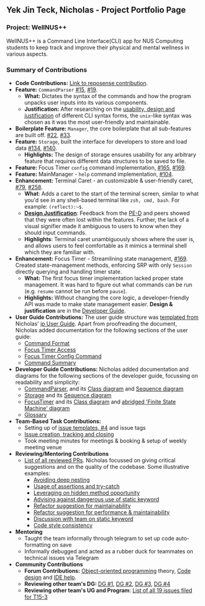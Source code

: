 ## Yek Jin Teck, Nicholas - Project Portfolio Page

### Project: WellNUS++
WellNUS++ is a Command Line Interface(CLI) app for NUS Computing students to keep track and improve their physical and
mental wellness in various aspects.  

### Summary of Contributions
- **Code Contributions:** [Link to reposense contribution](https://nus-cs2113-ay2223s2.github.io/tp-dashboard/?search=&sort=groupTitle&sortWithin=title&timeframe=commit&mergegroup=&groupSelect=groupByRepos&breakdown=true&checkedFileTypes=docs~functional-code~test-code~other&since=2023-02-17&tabOpen=true&tabType=authorship&tabAuthor=nichyjt&tabRepo=AY2223S2-CS2113-T12-4%2Ftp%5Bmaster%5D&authorshipIsMergeGroup=false&authorshipFileTypes=docs~functional-code~test-code&authorshipIsBinaryFileTypeChecked=false&authorshipIsIgnoredFilesChecked=false).  
- **Feature:** `CommandParser`
  [#15](https://github.com/AY2223S2-CS2113-T12-4/tp/issues/15), 
  [#19](https://github.com/AY2223S2-CS2113-T12-4/tp/pull/19).   
  - **What:** Dictates the syntax of the commands 
  and how the program unpacks user inputs into its various components.  
  - **Justification:** After researching on the 
  [usability, design and justification](https://ay2223s2-cs2113-t12-4.github.io/tp/DeveloperGuide.html#design-considerations-1)
  of different CLI syntax forms, the `unix`-like syntax was chosen as it was the most user-friendly and maintainable. 
- **Boilerplate Feature:** `Manager`, the core boilerplate that
  all sub-features are built off.
  [#22](https://github.com/AY2223S2-CS2113-T12-4/tp/issues/22),
  [ #33](https://github.com/AY2223S2-CS2113-T12-4/tp/pull/33).  
- **Feature:** `Storage`, built the interface for developers to store and load data
  [#134](https://github.com/AY2223S2-CS2113-T12-4/tp/issues/134),
  [#140](https://github.com/AY2223S2-CS2113-T12-4/tp/pull/140).  
  - **Highlights:** The design of storage ensures usability for any arbitrary feature
  that requires different data structures to be saved to file.
- **Feature:** Focus Timer `config` command implementation,
  [#165](https://github.com/AY2223S2-CS2113-T12-4/tp/issues/165),
  [#169](https://github.com/AY2223S2-CS2113-T12-4/tp/pull/169).
- **Feature:** MainManager - `help` command implementation, [#104](https://github.com/AY2223S2-CS2113-T12-4/tp/pull/104).
- **Enhancement:** Terminal Caret - an customizable & user-friendly caret,
  [#79](https://github.com/AY2223S2-CS2113-T12-4/tp/issues/79),
  [#258](https://github.com/AY2223S2-CS2113-T12-4/tp/pull/258).  
  - **What**: Adds a caret to the start of the terminal screen,
  similar to what you'd see in any shell-based terminal like `zsh, cmd, bash`.
    For example: `(reflect):~$`.  
  - **[Design Justification](https://github.com/AY2223S2-CS2113-T12-4/tp/issues/79)**:
  Feedback from the [PE-D](https://github.com/AY2223S2-CS2113-T12-4/tp/issues/235) and peers showed that 
  they were often lost within the features. Further, the lack of a visual signifier made it ambiguous to users
  to know when they should input commands.
  - **Highlights**: Terminal caret unambiguously shows where the user is, and allows users to feel
  comfortable as it mimics a terminal shell which they are familiar with.
- **Enhancement:** Focus Timer - Streamlining state management,
  [#169](https://github.com/AY2223S2-CS2113-T12-4/tp/pull/169).  
  Created state-management methods, enforcing SRP with only `Session` directly querying and handling timer state.
  - **What:** The first focus timer implementation lacked proper state management. 
  It was hard to figure out what commands can be run (e.g. `resume` cannot be run before `pause`).
  - **Highlights:** Without changing the core logic, a developer-friendly API was made to make state management easier.
  **Design & justification** are in the
  [Developer Guide](https://ay2223s2-cs2113-t12-4.github.io/tp/DeveloperGuide.html#focus-timer-implementation).
- **User Guide Contributions:**
  The user guide structure was [templated from](https://github.com/AY2223S2-CS2113-T12-4/tp/pull/108#issue-1627844297)
  Nicholas' [ip User Guide](https://nichyjt.github.io/ip/). 
  Apart from proofreading the document, Nicholas added documentation for the following sections of the user guide:
    - [Command Format](https://ay2223s2-cs2113-t12-4.github.io/tp/UserGuide.html#command-format)
    - [Focus Timer Access](https://ay2223s2-cs2113-t12-4.github.io/tp/UserGuide.html#ft---accessing-focus-timer-feature)
    - [Focus Timer Config Command](https://ay2223s2-cs2113-t12-4.github.io/tp/UserGuide.html#configure-the-timer-config)
    - [Command Summary](https://ay2223s2-cs2113-t12-4.github.io/tp/UserGuide.html#command-summary)
- **Developer Guide Contributions:**
  Nicholas added documentation and diagrams for the following sections of the developer guide, focussing on
  readability and simplicity:  
  - [CommandParser](https://ay2223s2-cs2113-t12-4.github.io/tp/DeveloperGuide.html#commandparser-component), and
  its [Class diagram](https://ay2223s2-cs2113-t12-4.github.io/tp/diagrams/CommandParserClass.png) and
    [Sequence diagram](https://ay2223s2-cs2113-t12-4.github.io/tp/diagrams/CommandParserSequence.png)
  - [Storage](https://ay2223s2-cs2113-t12-4.github.io/tp/DeveloperGuide.html#storage)
   and its [Sequence diagram](https://ay2223s2-cs2113-t12-4.github.io/tp/diagrams/StorageSequence-Saving_Data__Emphasis_on_Storage_Subroutine_.png)
  - [FocusTimer](https://ay2223s2-cs2113-t12-4.github.io/tp/DeveloperGuide.html#focus-timer-component)
   and its [Class diagram](https://ay2223s2-cs2113-t12-4.github.io/tp/diagrams/FocusTimerClassDiagram.png)
   and [abridged 'Finite State Machine' diagram](https://ay2223s2-cs2113-t12-4.github.io/tp/diagrams/FocusTimerState.png)
  - [Glossary](https://ay2223s2-cs2113-t12-4.github.io/tp/DeveloperGuide.html#glossary)
- **Team-Based Task Contributions:**
  - Setting up of [issue templates, #4](https://github.com/AY2223S2-CS2113-T12-4/tp/pull/4)
    and issue tags
  - [Issue creation, tracking and closing](https://github.com/AY2223S2-CS2113-T12-4/tp/issues?q=is%3Aissue+involves%3Anichyjt)
  - Took meeting minutes for meetings & booking & setup of weekly meeting venue
- **Reviewing/Mentoring Contributions**
  - [List of all reviewed PRs](https://github.com/AY2223S2-CS2113-T12-4/tp/pulls?q=is%3Apr+reviewed-by%3Anichyjt).
    Nicholas focussed on giving critical suggestions and on the quality of
    the codebase. Some illustrative examples:
    - [Avoiding deep nesting](https://github.com/AY2223S2-CS2113-T12-4/tp/pull/155#discussion_r1144643398)
    - [Usage of assertions and try-catch](https://github.com/AY2223S2-CS2113-T12-4/tp/pull/76#discussion_r1136795952)
    - [Leveraging on hidden method opportunity](https://github.com/AY2223S2-CS2113-T12-4/tp/pull/27#discussion_r1131190083)
    - [Advising against dangerous use of static keyword](https://github.com/AY2223S2-CS2113-T12-4/tp/pull/35#discussion_r1133057443)
    - [Refactor suggestion for maintainability](https://github.com/AY2223S2-CS2113-T12-4/tp/pull/155#discussion_r1144648259)
    - [Refactor suggestion for performance & maintainability](https://github.com/AY2223S2-CS2113-T12-4/tp/pull/155#discussion_r1144683078)
    - [Discussion with team on static keyword](https://github.com/AY2223S2-CS2113-T12-4/tp/issues/85#issuecomment-1471569085)
    - [Code style consistency](https://github.com/AY2223S2-CS2113-T12-4/tp/pull/65#discussion_r1134946097)
- **Mentoring** 
  - Taught the team informally through telegram to set up code auto-formatting on save
  - Informally debugged and acted as a rubber duck for teammates on technical issues via Telegram
- **Community Contributions**  
  - **Forum Contributions:** [Object-oriented programming](https://github.com/nus-cs2113-AY2223S2/forum/issues/24#issuecomment-1417417500)
    theory, [Code design](https://github.com/nus-cs2113-AY2223S2/forum/issues/34#issuecomment-1463563460) and
    [IDE help](https://github.com/nus-cs2113-AY2223S2/forum/issues/34#issuecomment-1463563460).
  - **Reviewing other team's DG:** [DG #1](https://github.com/nus-cs2113-AY2223S2/tp/pull/14#discussion_r1152711554), 
  [DG #2](https://github.com/nus-cs2113-AY2223S2/tp/pull/14#discussion_r1152715587),
  [DG #3](https://github.com/nus-cs2113-AY2223S2/tp/pull/14#discussion_r1152717757),
  [DG #4](https://github.com/nus-cs2113-AY2223S2/tp/pull/14#discussion_r1152731276)
  - **Reviewing other team's UG and Program**: [List of all 19 issues filed for T15-3](https://github.com/nichyjt/ped/issues)